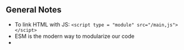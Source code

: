 ## General Notes ##
* To link HTML with JS: ``` <script type = "module" src="/main,js"></scipt> ```
* ESM is the modern way to modularize our code
* 
